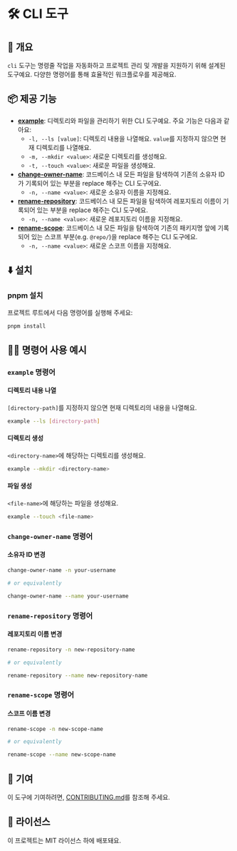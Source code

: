 # 🛠️ CLI 도구

## 📖 개요

`cli` 도구는 명령줄 작업을 자동화하고 프로젝트 관리 및 개발을 지원하기 위해 설계된 도구예요. 다양한 명령어를 통해 효율적인 워크플로우를 제공해요.

## 📦 제공 기능

- **[example](./src/example/index.ts)**: 디렉토리와 파일을 관리하기 위한 CLI 도구예요. 주요 기능은 다음과 같아요:
  - `-l, --ls [value]`: 디렉토리 내용을 나열해요. `value`를 지정하지 않으면 현재 디렉토리를 나열해요.
  - `-m, --mkdir <value>`: 새로운 디렉토리를 생성해요.
  - `-t, --touch <value>`: 새로운 파일을 생성해요.
- **[change-owner-name](./src/change-owner-name/index.ts)**: 코드베이스 내 모든 파일을 탐색하여 기존의 소유자 ID 가 기록되어 있는 부분을 replace 해주는 CLI 도구에요.
  - `-n, --name <value>`: 새로운 소유자 이름을 지정해요.
- **[rename-repository](./src/rename-repository/index.ts)**: 코드베이스 내 모든 파일을 탐색하여 레포지토리 이름이 기록되어 있는 부분을 replace 해주는 CLI 도구에요.
  - `-n, --name <value>`: 새로운 레포지토리 이름을 지정해요.
- **[rename-scope](./src/rename-scope/index.ts)**: 코드베이스 내 모든 파일을 탐색하여 기존의 패키지명 앞에 기록되어 있는 스코프 부분(e.g. `@repo/`)을 replace 해주는 CLI 도구에요.
  - `-n, --name <value>`: 새로운 스코프 이름을 지정해요.

## ⬇️ 설치

### pnpm 설치

프로젝트 루트에서 다음 명령어를 실행해 주세요:

```bash
pnpm install
```

## 🧑‍💻 명령어 사용 예시

### `example` 명령어

#### 디렉토리 내용 나열

`[directory-path]`를 지정하지 않으면 현재 디렉토리의 내용을 나열해요.

```bash
example --ls [directory-path]
```

#### 디렉토리 생성

`<directory-name>`에 해당하는 디렉토리를 생성해요.

```bash
example --mkdir <directory-name>
```

#### 파일 생성

`<file-name>`에 해당하는 파일을 생성해요.

```bash
example --touch <file-name>
```

### `change-owner-name` 명령어

#### 소유자 ID 변경

```bash
change-owner-name -n your-username

# or equivalently

change-owner-name --name your-username
```

### `rename-repository` 명령어

#### 레포지토리 이름 변경

```bash
rename-repository -n new-repository-name

# or equivalently

rename-repository --name new-repository-name
```

### `rename-scope` 명령어

#### 스코프 이름 변경

```bash
rename-scope -n new-scope-name

# or equivalently

rename-scope --name new-scope-name
```

## 🤝 기여

이 도구에 기여하려면, [CONTRIBUTING.md](../../CONTRIBUTING.md)를 참조해 주세요.

## 📜 라이선스

이 프로젝트는 MIT 라이선스 하에 배포돼요.
